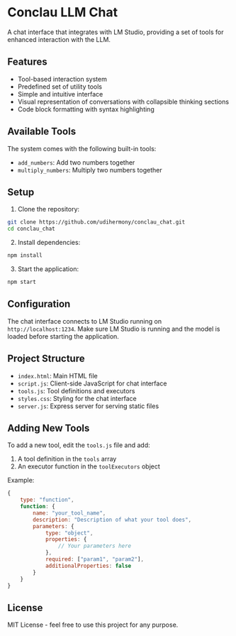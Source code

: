 # Conclau LLM Chat

A chat interface that integrates with LM Studio, providing a set of tools for enhanced interaction with the LLM.

## Features

* Tool-based interaction system
* Predefined set of utility tools
* Simple and intuitive interface
* Visual representation of conversations with collapsible thinking sections
* Code block formatting with syntax highlighting

## Available Tools

The system comes with the following built-in tools:

* `add_numbers`: Add two numbers together
* `multiply_numbers`: Multiply two numbers together

## Setup

1. Clone the repository:
```bash
git clone https://github.com/udihermony/conclau_chat.git
cd conclau_chat
```

2. Install dependencies:
```bash
npm install
```

3. Start the application:
```bash
npm start
```

## Configuration

The chat interface connects to LM Studio running on `http://localhost:1234`. Make sure LM Studio is running and the model is loaded before starting the application.

## Project Structure

* `index.html`: Main HTML file
* `script.js`: Client-side JavaScript for chat interface
* `tools.js`: Tool definitions and executors
* `styles.css`: Styling for the chat interface
* `server.js`: Express server for serving static files

## Adding New Tools

To add a new tool, edit the `tools.js` file and add:
1. A tool definition in the `tools` array
2. An executor function in the `toolExecutors` object

Example:
```javascript
{
    type: "function",
    function: {
        name: "your_tool_name",
        description: "Description of what your tool does",
        parameters: {
            type: "object",
            properties: {
                // Your parameters here
            },
            required: ["param1", "param2"],
            additionalProperties: false
        }
    }
}
```

## License

MIT License - feel free to use this project for any purpose. 